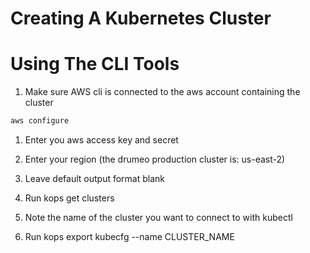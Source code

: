 # Creating A Kubernetes Cluster

# Using The CLI Tools

1. Make sure AWS cli is connected to the aws account containing the cluster
```cmd
aws configure
```
1. Enter you aws access key and secret
1. Enter your region (the drumeo production cluster is: us-east-2)
1. Leave default output format blank

1. Run kops get clusters
1. Note the name of the cluster you want to connect to with kubectl
1. Run kops export kubecfg --name CLUSTER_NAME